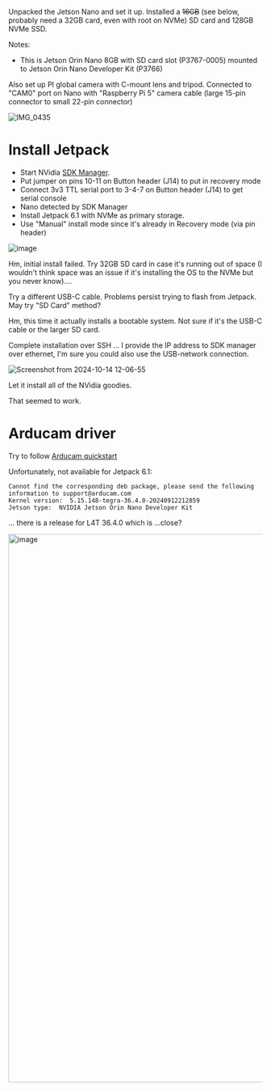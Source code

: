 Unpacked the Jetson Nano and set it up.   Installed a ~~16GB~~ (see below, probably need a 32GB card, even with root on NVMe) SD card and 128GB NVMe SSD.

Notes:
* This is Jetson Orin Nano 8GB with SD card slot (P3767-0005) mounted to Jetson Orin Nano Developer Kit (P3766)

Also set up PI global camera with C-mount lens and tripod.  Connected to "CAM0" port on Nano with "Raspberry Pi 5" camera cable (large 15-pin connector to small 22-pin connector)

![IMG_0435](https://github.com/user-attachments/assets/57dd7258-9c79-4fad-9eaa-e0c6d53cedf6)

# Install Jetpack

* Start NVidia [SDK Manager](https://developer.nvidia.com/sdk-manager).  
* Put jumper on pins 10-11 on Button header (J14) to put in recovery mode
* Connect 3v3 TTL serial port to 3-4-7 on Button header (J14) to get serial console
* Nano detected by SDK Manager
* Install Jetpack 6.1 with NVMe as primary storage.   
* Use "Manual" install mode since it's already in Recovery mode (via pin header)

![image](https://github.com/user-attachments/assets/4c1b56c3-eef0-4b39-8d18-dacddef7088d)

Hm, initial install failed.  Try 32GB SD card in case it's running out of space (I wouldn't think space was an issue if it's installing the OS to the NVMe but you never know)....

Try a different USB-C cable.   Problems persist trying to flash from Jetpack.  May try "SD Card" method?

Hm, this time it actually installs a bootable system.   Not sure if it's the USB-C cable or the larger SD card.

Complete installation over SSH ... I provide the IP address to SDK manager over ethernet, I'm sure you could also use the USB-network connection.

![Screenshot from 2024-10-14 12-06-55](https://github.com/user-attachments/assets/e41e43a2-a92d-4c62-84a1-900022760288)

Let it install all of the NVidia goodies. 

That seemed to work.

# Arducam driver

Try to follow [Arducam quickstart](https://docs.arducam.com/Nvidia-Jetson-Camera/Native-Camera/Quick-Start-Guide/#12mp-imx708-camera)

Unfortunately, not available for Jetpack 6.1:

```
Cannot find the corresponding deb package, please send the following information to support@arducam.com
Kernel version:  5.15.148-tegra-36.4.0-20240912212859
Jetson type:  NVIDIA Jetson Orin Nano Developer Kit
```

... there is a release for L4T 36.4.0 which is ...close?
 
<img width="1085" alt="image" src="https://github.com/user-attachments/assets/1d302e9e-c9f3-418d-8f7b-dfdc3e1fb6ed">



